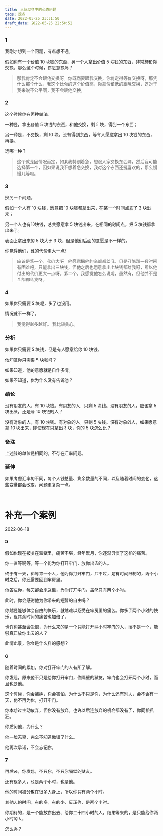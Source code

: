 ```yaml
---
title: 人际交往中的心态问题
tags: 观点
date: 2022-05-25 23:31:50
draft_date: 2022-05-25 22:50:52
---
```



### 1

我刚才想到一个问题，有点想不通。

假如你有一个价值 10 块钱的东西，另一个人拿出价值 5 块钱的东西，非常想和你交换，那么这个时候，你愿意换吗？

> 那我肯定不会跟他交换呀，你既然要跟我交换，你肯定得等价交换呀，那凭什么那个什么，我这个比你的这个价值高，你拿价值低的跟我交换，这对于我来说不公平啊，我不会跟他交换。

### 2

这个时候你有两种做法，

一种是，拿出价值 5 块钱的东西，和他交换，剩 5 块，得到一个东西；

另一种是，不交换，剩 10 块，没有得到东西，等有人愿意拿出 10 块钱的东西，再换。

选哪一种？

> 这个就是因情况而定，如果我特别着急，想跟人家交换东西嘛，然后我可能选择第一个，因如果说我不想着急交换，我对这个东西还挺喜欢的，那么慢慢儿等呗。

### 3

换另一个问题，

假如一个人有 10 块钱，愿意把 10 块钱都拿出来，在某一个时间点拿了 3 块出来；

另一个人也有10块钱，总共愿意拿 5 块钱出来，在相同的时间点，把 5 块钱都拿出来了。

表面上拿出来的 5 块大于 3 块，但是他们后面的意愿是不一样的。

你觉得他们，谁的代价更大一点?

> 应该是第一个，代价大呀，他愿意把他的全部都给我，只是可能那一段时间有困难吧，只能拿出三块钱，但他之后也愿意拿出七块钱都给我呀，所以他付出的代价更大一点呀。第二个，我感觉他怎么说呢，虽然有，但他并不是全部都给我呀。

### 4 

如果你只需要 5 块呢，多了也没用。

情况就不一样了。

> 我觉得越多越好。
> 我比较贪心。

### 分析

如果你只需要 5 块钱，但是有人愿意给你 10 块钱。

他知道你只需要 5 块钱吗？

如果知道，他的意愿就是自作多情。

如果不知道，你为什么没有告诉他？

### 结论

没有朋友的人，有 10 块钱。有朋友的人，只剩 5 块钱。没有朋友的人，应该拿 5 块出来，还是等 10 块钱的人？

没有对象的人，有 10 块钱。有对象的人，只剩 5 块钱。没有对象的人，如果愿意拿 10 块出来，即使现在只拿出 3 块，你的 5 块怎么比？

### 备注

上述钱的单位是相同的，不存在汇率问题。

### 延伸

如果考虑汇率的不同，每个人钱总量、剩余数量的不同，以及随着时间的变化，这些变量都会改变，问题更复杂一点。

<br>

# 补充一个案例

<div class="time">2022-06-18</div>

### 5

假如你现在被关在监狱里，痛苦不堪，经年累月，你逐渐习惯了这样的痛苦。

你一直等啊等，等一个能为你打开牢门、放你出去的人。

终于有一天，你等来一个人，他为你打开牢门，只不过，是有时间限制的，两个小时之后，你还需要回到牢房里。

他答应你，每天都会来这里，为你打开牢门，虽然只有两个小时。

此时，你会感谢他为你带来的短暂的自由吗？

你越是能够体会自由的快乐，就越难以忍受在牢房里的痛苦。你多了两个小时的快乐，但其余时间的痛苦也加倍了。

也许你甚至会怨恨，为什么来的是一个只能打开两小时牢门的人，而不是一个，能够真正放你出去的人？

此情此景，你会是什么样的感想？

### 6

随着时间的累加，你对打开牢门的人有所了解。

你发现，原来他不只是给你打开牢门，你隔壁的狱友，牢门也会打开两个小时，而且也是他。

这个时候，你会嫉妒，你会害怕。为什么不只是你，为什么还有别人，会不会有一天，他不再为你，打开牢门。

你本想过主动放弃，但你没有放弃。也许以后连放弃的机会都没有了，你同样抓狂。

你质问他，为什么？

他一脸无辜，完全不知道做错了什么。

他再次承诺，不会忘记你。

### 7

再后来，你发现，不只你，不只你隔壁的狱友。

还有很多人，也是两个小时，也是他。

他的时间被分散在很多人身上，所以你只有两个小时。

其他人的时间，有的多，有的少，反正你，是两个小时。

你期待的，是一个能放你出去、给你二十四小时的人，结果等来的，是只能给你两小时的人。

怎么办？

